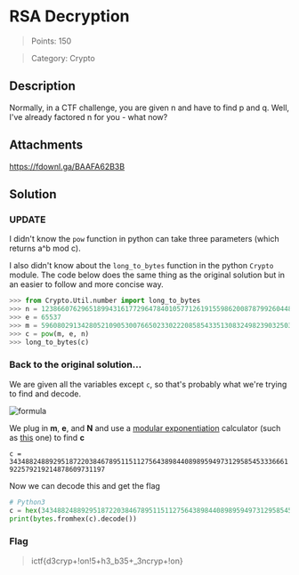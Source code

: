 # RSA Decryption

> Points: 150

> Category: Crypto

## Description

Normally, in a CTF challenge, you are given n and have to find p and q. Well, I've already factored n for you - what now?

## Attachments

https://fdownl.ga/BAAFA62B3B

## Solution

### UPDATE

I didn't know the `pow` function in python can take three parameters (which returns a^b mod c).

I also didn't know about the `long_to_bytes` function in the python `Crypto` module. The code below does the same thing as the original solution but in an easier to follow and more concise way.

```py
>>> from Crypto.Util.number import long_to_bytes
>>> n = 123866076296518994316177296478401057712619155986200878799260448000669843742215227147742612238448786236537913842690449015629955372080450951285004618721197161153509895788558696454499259251716789706937392724214421501943502930012644776183903844650127938010978184494249206432961928770464951936577074082800337386673
>>> e = 65537
>>> m = 59608029134280521090530076650233022208585433513083249823903250368964980675769965381391962238262367887225477224953265451074398410499344587738342500806385379151320373742405142456066966027021177125457506467726430630196459340946541486778076530380330532284439882241478556294444494267069124934688943051219928225431
>>> c = pow(m, e, n)
>>> long_to_bytes(c)
```

### Back to the original solution...

We are given all the variables except `c`, so that's probably what we're trying to find and decode.

![formula](<https://render.githubusercontent.com/render/math?math=c=(m^e)\bmod(N)>)

We plug in **m**, **e**, and **N** and use a [modular exponentiation](https://en.wikipedia.org/wiki/Modular_exponentiation) calculator (such as [this](https://planetcalc.com/8977/) one) to find **c**

`c = 3434882488929518722038467895115112756438984408989594973129585453336661922579219214878609731197`

Now we can decode this and get the flag

```py
# Python3
c = hex(3434882488929518722038467895115112756438984408989594973129585453336661922579219214878609731197)[2:]
print(bytes.fromhex(c).decode())
```

### Flag

> ictf{d3cryp+!on!5+h3_b35+\_3ncryp+!on}
